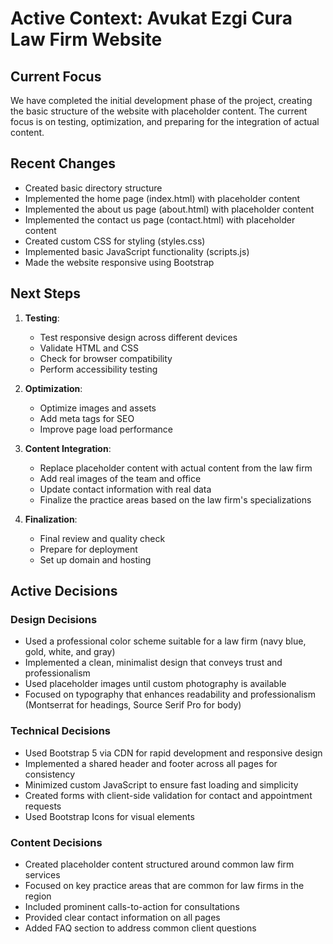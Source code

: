 # Active Context: Avukat Ezgi Cura Law Firm Website

## Current Focus
We have completed the initial development phase of the project, creating the basic structure of the website with placeholder content. The current focus is on testing, optimization, and preparing for the integration of actual content.

## Recent Changes
- Created basic directory structure
- Implemented the home page (index.html) with placeholder content
- Implemented the about us page (about.html) with placeholder content
- Implemented the contact us page (contact.html) with placeholder content
- Created custom CSS for styling (styles.css)
- Implemented basic JavaScript functionality (scripts.js)
- Made the website responsive using Bootstrap

## Next Steps
1. **Testing**:
   - Test responsive design across different devices
   - Validate HTML and CSS
   - Check for browser compatibility
   - Perform accessibility testing

2. **Optimization**:
   - Optimize images and assets
   - Add meta tags for SEO
   - Improve page load performance

3. **Content Integration**:
   - Replace placeholder content with actual content from the law firm
   - Add real images of the team and office
   - Update contact information with real data
   - Finalize the practice areas based on the law firm's specializations

4. **Finalization**:
   - Final review and quality check
   - Prepare for deployment
   - Set up domain and hosting

## Active Decisions

### Design Decisions
- Used a professional color scheme suitable for a law firm (navy blue, gold, white, and gray)
- Implemented a clean, minimalist design that conveys trust and professionalism
- Used placeholder images until custom photography is available
- Focused on typography that enhances readability and professionalism (Montserrat for headings, Source Serif Pro for body)

### Technical Decisions
- Used Bootstrap 5 via CDN for rapid development and responsive design
- Implemented a shared header and footer across all pages for consistency
- Minimized custom JavaScript to ensure fast loading and simplicity
- Created forms with client-side validation for contact and appointment requests
- Used Bootstrap Icons for visual elements

### Content Decisions
- Created placeholder content structured around common law firm services
- Focused on key practice areas that are common for law firms in the region
- Included prominent calls-to-action for consultations
- Provided clear contact information on all pages
- Added FAQ section to address common client questions 